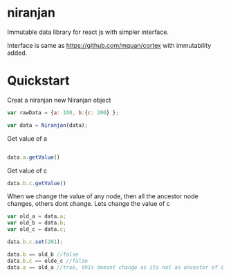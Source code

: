 # niranjan
Immutable data library for react js with simpler interface.

Interface is same as https://github.com/mquan/cortex with immutability added.

# Quickstart
Creat a niranjan new Niranjan object
```javascript
var rawData = {a: 100, b:{c: 200} };

var data = Niranjan(data);
```



Get value of a
```javascript

data.a.getValue()
```

Get value of c

```javascript
data.b.c.getValue()
```

When we change the value of any node, then all the ancestor node changes, others dont change. Lets change the value of c

```javascript
var old_a = data.a;
var old_b = data.b;
var old_c = data.c;

data.b.c.set(201);

data.b == old_b //false
data.b.c == olde_c //false
data.a == old_a //true, this doesnt change as its not an ancestor of c

```
